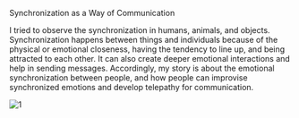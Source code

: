 Synchronization as a Way of Communication

I tried to observe the synchronization in humans, animals, and objects. Synchronization happens between things and individuals because of the physical or emotional closeness, having the tendency to line up, and being attracted to each other. It can also create deeper emotional interactions and help in sending messages.  Accordingly, my story is about the emotional synchronization between people, and how people can improvise synchronized emotions and develop telepathy for communication. 

![1](https://user-images.githubusercontent.com/116266413/198291016-3af01b37-07e3-46d5-b747-745d1c7d7b0c.jpg)
